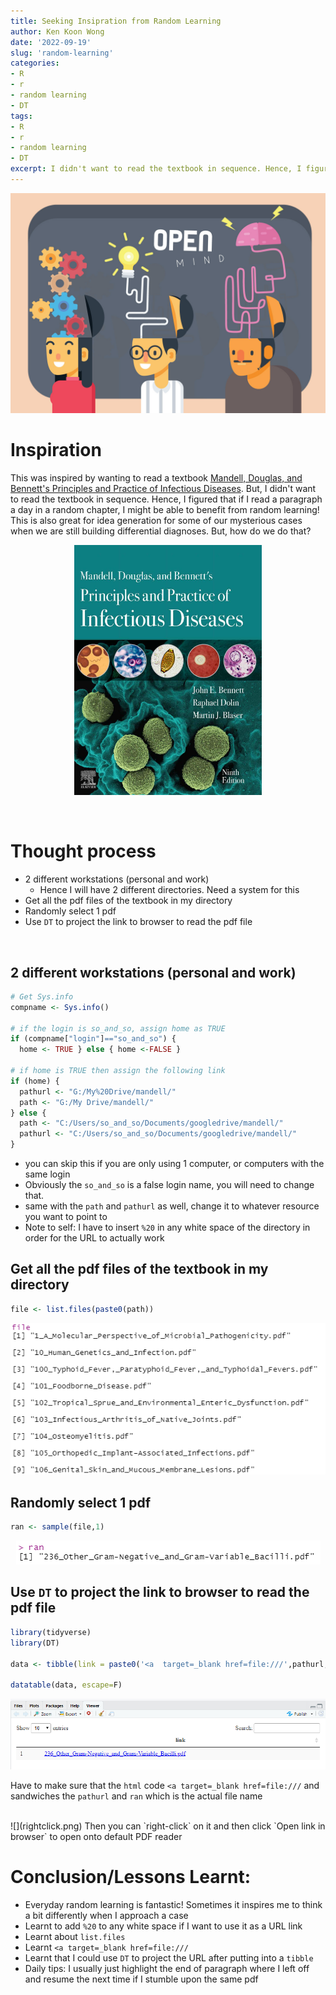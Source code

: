 ```yaml
---
title: Seeking Insipration from Random Learning
author: Ken Koon Wong
date: '2022-09-19'
slug: 'random-learning'
categories: 
- R
- r
- random learning
- DT
tags: 
- R
- r
- random learning
- DT
excerpt: I didn't want to read the textbook in sequence. Hence, I figured that if I read a paragraph a day in a random chapter, I might be able to benefit from random learning!
---
```

![](featured.jpg)

# Inspiration
This was inspired by wanting to read a textbook [Mandell, Douglas, and Bennett's Principles and Practice of Infectious Diseases](https://www.amazon.com/Bennetts-Principles-Practice-Infectious-Diseases/dp/0323482554). But, I didn't want to read the textbook in sequence. Hence, I figured that if I read a paragraph a day in a random chapter, I might be able to benefit from random learning!  This is also great for idea generation for some of our mysterious cases when we are still building differential diagnoses. But, how do we do that? 


<p align="center">
  <img width="300" height="400" src="mandell.png">
</p>

<br>

# Thought process
- 2 different workstations (personal and work)
  - Hence I will have 2 different directories. Need a system for this
- Get all the pdf files of the textbook in my directory
- Randomly select 1 pdf
- Use `DT` to project the link to browser to read the pdf file

<br>

## 2 different workstations (personal and work)

```r
# Get Sys.info  
compname <- Sys.info()

# if the login is so_and_so, assign home as TRUE
if (compname["login"]=="so_and_so") {
  home <- TRUE } else { home <-FALSE }

# if home is TRUE then assign the following link
if (home) {
  pathurl <- "G:/My%20Drive/mandell/"
  path <- "G:/My Drive/mandell/"
} else {
  path <- "C:/Users/so_and_so/Documents/googledrive/mandell/"
  pathurl <- "C:/Users/so_and_so/Documents/googledrive/mandell/"
}
```
- you can skip this if you are only using 1 computer, or computers with the same login
- Obviously the `so_and_so` is a false login name, you will need to change that. 
- same with the `path` and `pathurl` as well, change it to whatever resource you want to point to
- Note to self: I have to insert `%20` in any white space of the directory in order for the URL to actually work

## Get all the pdf files of the textbook in my directory

```r
file <- list.files(paste0(path))
```

<p align="center">
  <img src="file.png">
</p>
 

## Randomly select 1 pdf

```r
ran <- sample(file,1)
```

<p align="center">
  <img src="random.png">
</p>

## Use `DT` to project the link to browser to read the pdf file

```r
library(tidyverse)
library(DT)

data <- tibble(link = paste0('<a  target=_blank href=file:///',pathurl, ran,'>',ran,'</a>' ))

datatable(data, escape=F)
```

![](dt.png)
<br>

Have to make sure that the `html` code `<a target=_blank href=file:///` and </a> sandwiches the `pathurl` and `ran` which is the actual file name


<br>
![](rightclick.png)
Then you can `right-click` on it and then click `Open link in browser` to open onto default PDF reader
<br>

# Conclusion/Lessons Learnt:
- Everyday random learning is fantastic! Sometimes it inspires me to think a bit differently when I approach a case
- Learnt to add `%20` to any white space if I want to use it as a URL link
- Learnt about `list.files`
- Learnt `<a target=_blank href=file:///`
- Learnt that I could use `DT` to project the URL after putting into a `tibble`
- Daily tips: I usually just highlight the end of paragraph where I left off and resume the next time if I stumble upon the same pdf
